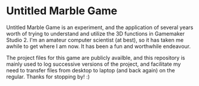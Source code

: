 # Untitled Marble Game

Untitled Marble Game is an experiment, and the application of several years worth of trying to understand and utilize the 3D functions in Gamemaker Studio 2.
I'm an amateur computer scientist (at best), so it has taken me awhile to get where I am now.
It has been a fun and worthwhile endeavour.

The project files for this game are publicly availble, and this repository is mainly used to log successive versions of the project, and facilitate my need to transfer files from desktop to laptop (and back again) on the regular.
Thanks for stopping by! :)
